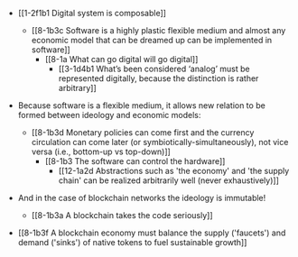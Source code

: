 - [[1-2f1b1 Digital system is composable]]
	- [[8-1b3c Software is a highly plastic flexible medium and almost any economic model that can be dreamed up can be implemented in software]]
		- [[8-1a What can go digital will go digital]]
			- [[3-1d4b1 What’s been considered ‘analog’ must be represented digitally, because the distinction is rather arbitrary]]

- Because software is a flexible medium, it allows new relation to be formed between ideology and economic models:
	- [[8-1b3d Monetary policies can come first and the currency circulation can come later (or symbiotically-simultaneously), not vice versa (i.e., bottom-up vs top-down)]]
		- [[8-1b3 The software can control the hardware]]
			- [[12-1a2d Abstractions such as 'the economy' and 'the supply chain' can be realized arbitrarily well (never exhaustively)]]

- And in the case of blockchain networks the ideology is immutable!
	- [[8-1b3a A blockchain takes the code seriously]]

- [[8-1b3f A blockchain economy must balance the supply ('faucets') and demand ('sinks') of native tokens to fuel sustainable growth]]
